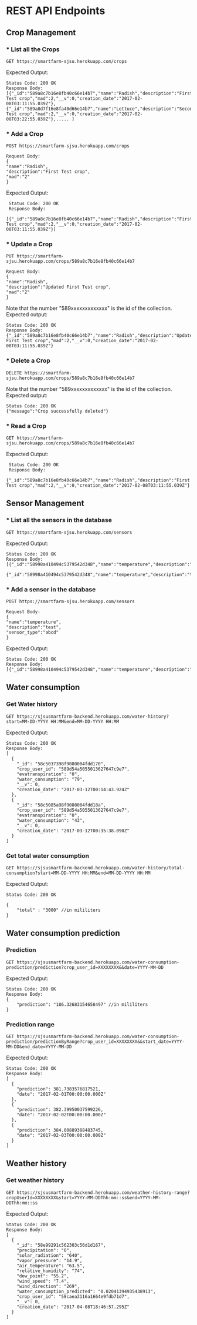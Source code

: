 # REST API Endpoints
## Crop Management
### * List all the Crops
    GET https://smartfarm-sjsu.herokuapp.com/crops

Expected Output:

    Status Code: 200 OK
    Response Body:
    [{"_id":"589a8c7b16e8fb40c66e14b7","name":"Radish","description":"First Test crop","mad":2,"__v":0,"creation_date":"2017-02-08T03:11:55.039Z"},{"_id":"589a8d7f16e8fa40d66e14b7","name":"Lettuce","description":"Second Test crop","mad":2,"__v":0,"creation_date":"2017-02-08T03:22:55.039Z"},..... ]

### * Add a Crop
    POST https://smartfarm-sjsu.herokuapp.com/crops
    
    Request Body:
    {
    "name":"Radish",
    "description":"First Test crop",
    "mad":"2"
    }

Expected Output:

     Status Code: 200 OK
     Response Body:
     [{"_id":"589a8c7b16e8fb40c66e14b7","name":"Radish","description":"First Test crop","mad":2,"__v":0,"creation_date":"2017-02-08T03:11:55.039Z"}]

### * Update a Crop
    PUT https://smartfarm-sjsu.herokuapp.com/crops/589a8c7b16e8fb40c66e14b7
    
    Request Body:
    {
    "name":"Radish",
    "description":"Updated First Test crop",
    "mad":"2"
    }
    
Note that the number "589xxxxxxxxxxxxx" is the id of the collection.
Expected output:
    
    Status Code: 200 OK
    Response Body:
    {"_id":"589a8c7b16e8fb40c66e14b7","name":"Radish","description":"Updated First Test crop","mad":2,"__v":0,"creation_date":"2017-02-08T03:11:55.039Z"}

### * Delete a Crop
    DELETE https://smartfarm-sjsu.herokuapp.com/crops/589a8c7b16e8fb40c66e14b7
Note that the number "589xxxxxxxxxxxxx" is the id of the collection.
Expected output:

    Status Code: 200 OK
    {"message":"Crop successfully deleted"}
    
### * Read a Crop
    
    GET https://smartfarm-sjsu.herokuapp.com/crops/589a8c7b16e8fb40c66e14b7

Expected Output:

     Status Code: 200 OK
     Response Body:
     {"_id":"589a8c7b16e8fb40c66e14b7","name":"Radish","description":"First Test crop","mad":2,"__v":0,"creation_date":"2017-02-08T03:11:55.039Z"}

    
## Sensor Management
### * List all the sensors in the database
    GET https://smartfarm-sjsu.herokuapp.com/sensors

Expected Output:

    Status Code: 200 OK
    Response Body:
    [{"_id":"58998a410494c5379542d348","name":"temperature","description":"test","__v":0},
     {"_id":"58998a410494c5379542d348","name":"temperature","description":"test","__v":0},....]

### * Add a sensor in the database
    POST https://smartfarm-sjsu.herokuapp.com/sensors
    
    Request Body:
    {
    "name":"temperature",
    "description":"test",
    "sensor_type":"abcd"
    }

Expected Output:

    Status Code: 200 OK
    Response Body:
    [{"_id":"58998a410494c5379542d348","name":"temperature","description":"test","__v":0}]
	
## Water consumption
### Get Water history

	GET https://sjsusmartfarm-backend.herokuapp.com/water-history?start=MM-DD-YYYY HH:MM&end=MM-DD-YYYY HH:MM

Expected Output:

    Status Code: 200 OK
    Response Body:
    [
	  {
		"_id": "58c5037398f9080004fdd170",
		"crop_user_id": "589d54a5055013627647c9e7",
		"evatranspiration": "0",
		"water_consumption": "79",
		"__v": 0,
		"creation_date": "2017-03-12T00:14:43.924Z"
	  },
	  {
		"_id": "58c5085a98f9080004fdd18a",
		"crop_user_id": "589d54a5055013627647c9e7",
		"evatranspiration": "0",
		"water_consumption": "43",
		"__v": 0,
		"creation_date": "2017-03-12T00:35:38.090Z"
	  }
	]

### Get total water consumption	

	GET https://sjsusmartfarm-backend.herokuapp.com/water-history/total-consumption?start=MM-DD-YYYY HH:MM&end=MM-DD-YYYY HH:MM
	
Expected Output:

    Status Code: 200 OK
	
	{
		"total" : "3000" //in mililiters
	}
## Water consumption prediction
### Prediction 
    GET https://sjsusmartfarm-backend.herokuapp.com/water-consumption-prediction/prediction?crop_user_id=XXXXXXXX&&date=YYYY-MM-DD

	
Expected Output:

    Status Code: 200 OK
    Response Body:
    {
		"prediction": "186.32683154658497" //in mililiters
	}

### Prediction range 
    GET https://sjsusmartfarm-backend.herokuapp.com/water-consumption-prediction/predictionByRange?crop_user_id=XXXXXXXX&&start_date=YYYY-MM-DD&end_date=YYYY-MM-DD

    
Expected Output:

    Status Code: 200 OK
    Response Body:
    [
      {
        "prediction": 381.7383576817521,
        "date": "2017-02-01T00:00:00.000Z"
      },
      {
        "prediction": 382.39950037599226,
        "date": "2017-02-02T00:00:00.000Z"
      },
      {
        "prediction": 384.00889388483745,
        "date": "2017-02-03T00:00:00.000Z"
      }
    ]


## Weather history
### Get weather history
    GET https://sjsusmartfarm-backend.herokuapp.com/weather-history-range?cropUserId=XXXXXXXX&start=YYYY-MM-DDThh:mm::ss&end=YYYY-MM-DDThh:mm::ss

Expected Output:

    Status Code: 200 OK
    Response Body:
    [
      {
        "_id": "58e99291c562303c56d1d167",
        "precipitation": "0",
        "solar_radiation": "640",
        "vapor_pressure": "14.9",
        "air_temperature": "63.5",
        "relative_humidity": "74",
        "dew_point": "55.2",
        "wind_speed": "7.4",
        "wind_direction": "269",
        "water_consumption_predicted": "0.02041394935438913",
        "crop_user_id": "58caea3116a1664e9fdb71d7",
        "__v": 0,
        "creation_date": "2017-04-08T18:46:57.295Z"
      }
    ]